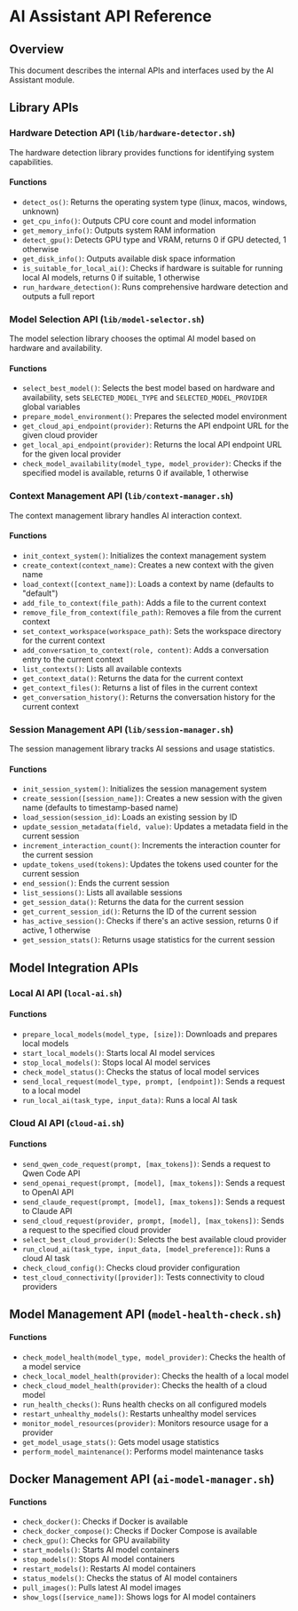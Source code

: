 # AI Assistant API Reference

## Overview

This document describes the internal APIs and interfaces used by the AI Assistant module.

## Library APIs

### Hardware Detection API (`lib/hardware-detector.sh`)

The hardware detection library provides functions for identifying system capabilities.

#### Functions

- `detect_os()`: Returns the operating system type (linux, macos, windows, unknown)
- `get_cpu_info()`: Outputs CPU core count and model information
- `get_memory_info()`: Outputs system RAM information
- `detect_gpu()`: Detects GPU type and VRAM, returns 0 if GPU detected, 1 otherwise
- `get_disk_info()`: Outputs available disk space information
- `is_suitable_for_local_ai()`: Checks if hardware is suitable for running local AI models, returns 0 if suitable, 1 otherwise
- `run_hardware_detection()`: Runs comprehensive hardware detection and outputs a full report

### Model Selection API (`lib/model-selector.sh`)

The model selection library chooses the optimal AI model based on hardware and availability.

#### Functions

- `select_best_model()`: Selects the best model based on hardware and availability, sets `SELECTED_MODEL_TYPE` and `SELECTED_MODEL_PROVIDER` global variables
- `prepare_model_environment()`: Prepares the selected model environment
- `get_cloud_api_endpoint(provider)`: Returns the API endpoint URL for the given cloud provider
- `get_local_api_endpoint(provider)`: Returns the local API endpoint URL for the given local provider
- `check_model_availability(model_type, model_provider)`: Checks if the specified model is available, returns 0 if available, 1 otherwise

### Context Management API (`lib/context-manager.sh`)

The context management library handles AI interaction context.

#### Functions

- `init_context_system()`: Initializes the context management system
- `create_context(context_name)`: Creates a new context with the given name
- `load_context([context_name])`: Loads a context by name (defaults to "default")
- `add_file_to_context(file_path)`: Adds a file to the current context
- `remove_file_from_context(file_path)`: Removes a file from the current context
- `set_context_workspace(workspace_path)`: Sets the workspace directory for the current context
- `add_conversation_to_context(role, content)`: Adds a conversation entry to the current context
- `list_contexts()`: Lists all available contexts
- `get_context_data()`: Returns the data for the current context
- `get_context_files()`: Returns a list of files in the current context
- `get_conversation_history()`: Returns the conversation history for the current context

### Session Management API (`lib/session-manager.sh`)

The session management library tracks AI sessions and usage statistics.

#### Functions

- `init_session_system()`: Initializes the session management system
- `create_session([session_name])`: Creates a new session with the given name (defaults to timestamp-based name)
- `load_session(session_id)`: Loads an existing session by ID
- `update_session_metadata(field, value)`: Updates a metadata field in the current session
- `increment_interaction_count()`: Increments the interaction counter for the current session
- `update_tokens_used(tokens)`: Updates the tokens used counter for the current session
- `end_session()`: Ends the current session
- `list_sessions()`: Lists all available sessions
- `get_session_data()`: Returns the data for the current session
- `get_current_session_id()`: Returns the ID of the current session
- `has_active_session()`: Checks if there's an active session, returns 0 if active, 1 otherwise
- `get_session_stats()`: Returns usage statistics for the current session

## Model Integration APIs

### Local AI API (`local-ai.sh`)

#### Functions

- `prepare_local_models(model_type, [size])`: Downloads and prepares local models
- `start_local_models()`: Starts local AI model services
- `stop_local_models()`: Stops local AI model services
- `check_model_status()`: Checks the status of local model services
- `send_local_request(model_type, prompt, [endpoint])`: Sends a request to a local model
- `run_local_ai(task_type, input_data)`: Runs a local AI task

### Cloud AI API (`cloud-ai.sh`)

#### Functions

- `send_qwen_code_request(prompt, [max_tokens])`: Sends a request to Qwen Code API
- `send_openai_request(prompt, [model], [max_tokens])`: Sends a request to OpenAI API
- `send_claude_request(prompt, [model], [max_tokens])`: Sends a request to Claude API
- `send_cloud_request(provider, prompt, [model], [max_tokens])`: Sends a request to the specified cloud provider
- `select_best_cloud_provider()`: Selects the best available cloud provider
- `run_cloud_ai(task_type, input_data, [model_preference])`: Runs a cloud AI task
- `check_cloud_config()`: Checks cloud provider configuration
- `test_cloud_connectivity([provider])`: Tests connectivity to cloud providers

## Model Management API (`model-health-check.sh`)

#### Functions

- `check_model_health(model_type, model_provider)`: Checks the health of a model service
- `check_local_model_health(provider)`: Checks the health of a local model
- `check_cloud_model_health(provider)`: Checks the health of a cloud model
- `run_health_checks()`: Runs health checks on all configured models
- `restart_unhealthy_models()`: Restarts unhealthy model services
- `monitor_model_resources(provider)`: Monitors resource usage for a provider
- `get_model_usage_stats()`: Gets model usage statistics
- `perform_model_maintenance()`: Performs model maintenance tasks

## Docker Management API (`ai-model-manager.sh`)

#### Functions

- `check_docker()`: Checks if Docker is available
- `check_docker_compose()`: Checks if Docker Compose is available
- `check_gpu()`: Checks for GPU availability
- `start_models()`: Starts AI model containers
- `stop_models()`: Stops AI model containers
- `restart_models()`: Restarts AI model containers
- `status_models()`: Checks the status of AI model containers
- `pull_images()`: Pulls latest AI model images
- `show_logs([service_name])`: Shows logs for AI model containers